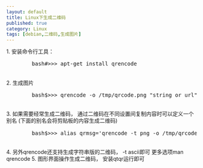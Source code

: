 ```yaml
---
layout: default
title: Linux下生成二维码
published: true
category: Linux
tags: [debian,二维码,生成图片]
---
```

<div id="detail" class="detail" style="line-height: 1.3;">
	1. 安装命令行工具： 
	<pre>
		bash#>>> apt-get install qrencode
	</pre>
	2. 生成图片
	<pre>
		bash$>>> qrencode -o /tmp/qrcode.png "string or url" 
	</pre>
	3. 如果需要经常生成二维码， 通过二维码在不同设置间复制内容时可以定义一个别名 (下面的别名会将剪贴板的内容生成二维码)
	<pre>
		bash$>>> alias qrmsg='qrencode -t png -o /tmp/qrcode.png `xsel -b` && xdg-open /tmp/qrcode.png' 
	</pre>
	4. 另外qrencode还支持生成字符串版的二维码， -t ascii即可 更多选项man qrencode
	5. 图形界面操作生成二维码， 安装qtqr运行即可
</div>